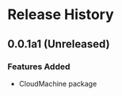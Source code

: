 # Release History

[comment]: # (Change log guidance: https://azure.github.io/azure-sdk/policies_releases.html#changelog-guidance)


## 0.0.1a1 (Unreleased)

### Features Added

- CloudMachine package
